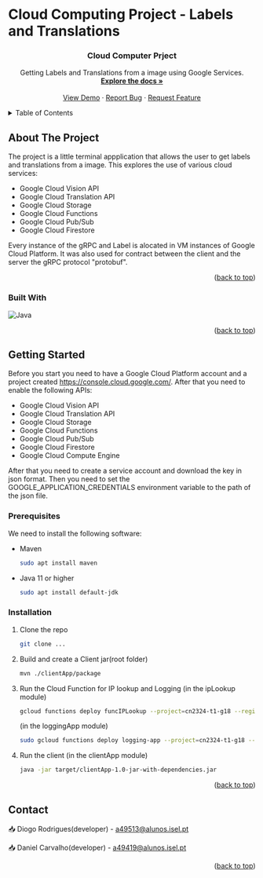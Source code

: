 # Cloud Computing Project - Labels and Translations

<!-- Add some badges -->

<a name="readme-top"></a>

<h3 align="center">Cloud Computer Prject</h3>

  <p align="center">
    Getting Labels and Translations from a image using Google Services.
    <br />
    <a href="https://example.com"><strong>Explore the docs »</strong></a>
    <br />
    <br />
    <a href="https://example.com">View Demo</a>
    ·
    <a href="https://example.com">Report Bug</a>
    ·
    <a href="https://example.com">Request Feature</a>
  </p>
</div>

<!-- TABLE OF CONTENTS -->
<details>
  <summary>Table of Contents</summary>
  <ol>
    <li>
      <a href="#about-the-project">About The Project</a>
    </li>
    <li>
      <a href="#getting-started">Getting Started</a>
      <ul>
        <li><a href="#prerequisites">Prerequisites</a></li>
        <li><a href="#installation">Installation</a></li>
      </ul>
    </li>
    <bli><a href="#usage">Usage</a></bli>
    <li><a href="#contact">Contact</a></li>
  </ol>
</details>

<!-- ABOUT THE PROJECT -->

## About The Project

The project is a little terminal appplication that allows the user to get labels and translations from a image.
This explores the use of various cloud services:

- Google Cloud Vision API
- Google Cloud Translation API
- Google Cloud Storage
- Google Cloud Functions
- Google Cloud Pub/Sub
- Google Cloud Firestore

Every instance of the gRPC and Label is alocated in VM instances of Google Cloud Platform.
It was also used for contract between the client and the server the gRPC protocol "protobuf".

<p align="right">(<a href="#readme-top">back to top</a>)</p>

### Built With

![Java](https://img.shields.io/badge/java-%23ED8B00.svg?style=for-the-badge&logo=openjdk&logoColor=white)

<p align="right">(<a href="#readme-top">back to top</a>)</p>

<!-- GETTING STARTED -->

## Getting Started

Before you start you need to have a Google Cloud Platform account and a project created https://console.cloud.google.com/.
After that you need to enable the following APIs:

- Google Cloud Vision API
- Google Cloud Translation API
- Google Cloud Storage
- Google Cloud Functions
- Google Cloud Pub/Sub
- Google Cloud Firestore
- Google Cloud Compute Engine

After that you need to create a service account and download the key in json format.
Then you need to set the GOOGLE_APPLICATION_CREDENTIALS environment variable to the path of the json file.

### Prerequisites

We need to install the following software:

- Maven
  ```sh
  sudo apt install maven
  ```
- Java 11 or higher
  ```sh
  sudo apt install default-jdk
  ```

### Installation

1. Clone the repo

   ```sh
   git clone ...
   ```

2. Build and create a Client jar(root folder)

   ```sh
   mvn ./clientApp/package
   ```

3. Run the Cloud Function for IP lookup and Logging (in the ipLookup module)

   ```sh
   gcloud functions deploy funcIPLookup --project=cn2324-t1-g18 --region=europe-west1 --allow-unauthenticated --entry-point=ipLookup.Entrypoint --no-gen2 --runtime=java11 --trigger-http --source=target --service-account=backup-test-account@cn2324-t1-g18.iam.gserviceaccount.com --max-instances=3
   ```

   (in the loggingApp module)

   ```sh
   sudo gcloud functions deploy logging-app --project=cn2324-t1-g18 --region=europe-west2  --entry-point=loggingApp.LoggingApp --no-gen2 --runtime=java11 --trigger-topic image-requests --source=target/deployment --service-account=cn-v2324-firestore-18@cn2324-t1-g18.iam.gserviceaccount.com
   ```

4. Run the client (in the clientApp module)
   ```sh
   java -jar target/clientApp-1.0-jar-with-dependencies.jar
   ```

<p align="right">(<a href="#readme-top">back to top</a>)</p>

<!-- CONTACT -->

## Contact

:inbox_tray: Diogo Rodrigues(developer) - [a49513@alunos.isel.pt](mailto:a49513@alunos.isel.pt)

:inbox_tray: Daniel Carvalho(developer) - [a49419@alunos.isel.pt](mailto:a49419@alunos.isel.pt)

<p align="right">(<a href="#readme-top">back to top</a>)</p>
